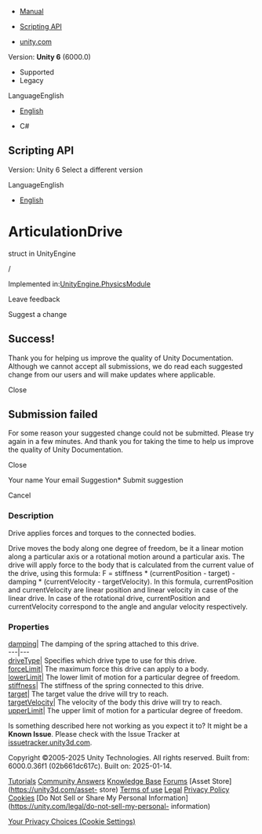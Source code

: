 [ ]()

  * [Manual](../Manual/index.html)
  * [Scripting API](../ScriptReference/index.html)

  * [unity.com](https://unity.com/)

Version: **Unity 6** (6000.0)

  * Supported
  * Legacy

LanguageEnglish

  * [English]()

  * C#

[ ](https://docs.unity3d.com)

## Scripting API

Version: Unity 6 Select a different version

LanguageEnglish

  * [English]()

# ArticulationDrive

struct in UnityEngine

/

Implemented in:[UnityEngine.PhysicsModule](UnityEngine.PhysicsModule.html)

Leave feedback

Suggest a change

## Success!

Thank you for helping us improve the quality of Unity Documentation. Although
we cannot accept all submissions, we do read each suggested change from our
users and will make updates where applicable.

Close

## Submission failed

For some reason your suggested change could not be submitted. Please <a>try
again</a> in a few minutes. And thank you for taking the time to help us
improve the quality of Unity Documentation.

Close

Your name Your email Suggestion* Submit suggestion

Cancel

[ ]()

### Description

Drive applies forces and torques to the connected bodies.

Drive moves the body along one degree of freedom, be it a linear motion along
a particular axis or a rotational motion around a particular axis. The drive
will apply force to the body that is calculated from the current value of the
drive, using this formula: F = stiffness * (currentPosition - target) -
damping * (currentVelocity - targetVelocity). In this formula, currentPosition
and currentVelocity are linear position and linear velocity in case of the
linear drive. In case of the rotational drive, currentPosition and
currentVelocity correspond to the angle and angular velocity respectively.

### Properties

[damping](ArticulationDrive-damping.html)| The damping of the spring attached
to this drive.  
---|---  
[driveType](ArticulationDrive-driveType.html)| Specifies which drive type to
use for this drive.  
[forceLimit](ArticulationDrive-forceLimit.html)| The maximum force this drive
can apply to a body.  
[lowerLimit](ArticulationDrive-lowerLimit.html)| The lower limit of motion for
a particular degree of freedom.  
[stiffness](ArticulationDrive-stiffness.html)| The stiffness of the spring
connected to this drive.  
[target](ArticulationDrive-target.html)| The target value the drive will try
to reach.  
[targetVelocity](ArticulationDrive-targetVelocity.html)| The velocity of the
body this drive will try to reach.  
[upperLimit](ArticulationDrive-upperLimit.html)| The upper limit of motion for
a particular degree of freedom.  
  
Is something described here not working as you expect it to? It might be a
**Known Issue**. Please check with the Issue Tracker at
[issuetracker.unity3d.com](https://issuetracker.unity3d.com).

Copyright ©2005-2025 Unity Technologies. All rights reserved. Built from:
6000.0.36f1 (02b661dc617c). Built on: 2025-01-14.

[Tutorials](https://unity3d.com/learn) [Community
Answers](https://answers.unity3d.com) [Knowledge
Base](https://support.unity3d.com/hc/en-us)
[Forums](https://forum.unity3d.com) [Asset Store](https://unity3d.com/asset-
store) [Terms of use](https://docs.unity3d.com/Manual/TermsOfUse.html)
[Legal](https://unity.com/legal) [Privacy
Policy](https://unity.com/legal/privacy-policy)
[Cookies](https://unity.com/legal/cookie-policy) [Do Not Sell or Share My
Personal Information](https://unity.com/legal/do-not-sell-my-personal-
information)

[Your Privacy Choices (Cookie Settings)](javascript:void\(0\);)

